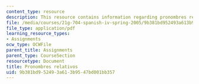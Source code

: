 ```yaml
---
content_type: resource
description: This resource contains information regarding pronombres relativos.
file: /media/courses/21g-704-spanish-iv-spring-2005/9b381bd952493a613b9547bd001bb357_MIT21G_704S05_relativos_cr.pdf
file_type: application/pdf
learning_resource_types:
- Assignments
ocw_type: OCWFile
parent_title: Assignments
parent_type: CourseSection
resourcetype: Document
title: Pronombres relativos
uid: 9b381bd9-5249-3a61-3b95-47bd001bb357
---
```

